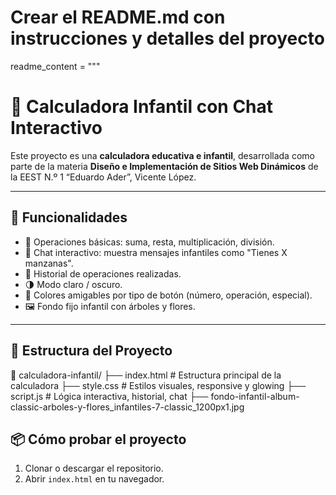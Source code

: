 # Crear el README.md con instrucciones y detalles del proyecto

readme_content = """
# 📱 Calculadora Infantil con Chat Interactivo

Este proyecto es una **calculadora educativa e infantil**, desarrollada como parte de la materia **Diseño e Implementación de Sitios Web Dinámicos** de la EEST N.º 1 “Eduardo Ader”, Vicente López.

---

## 🧩 Funcionalidades

- 🧮 Operaciones básicas: suma, resta, multiplicación, división.
- 🍎 Chat interactivo: muestra mensajes infantiles como "Tienes X manzanas".
- 📜 Historial de operaciones realizadas.
- 🌗 Modo claro / oscuro.
- 🎨 Colores amigables por tipo de botón (número, operación, especial).
- 🖼️ Fondo fijo infantil con árboles y flores.

---

## 🚀 Estructura del Proyecto

📁 calculadora-infantil/ ├── index.html # Estructura principal de la calculadora ├── style.css # Estilos visuales, responsive y glowing ├── script.js # Lógica interactiva, historial, chat ├── fondo-infantil-album-classic-arboles-y-flores_infantiles-7-classic_1200px1.jpg




## 📦 Cómo probar el proyecto

1. Clonar o descargar el repositorio.
2. Abrir `index.html` en tu navegador.



